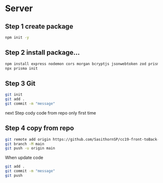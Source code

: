 # Server

## Step 1 create package
```bash
npm init -y
```

## Step 2 install package...
```bash
npm install express nodemon cors morgan bcryptjs jsonwebtoken zod prisma 
npx prisma init
```

## Step 3 Git
```bash
git init
git add . 
git commit -m "message"
```

next Step
cody code from repo
only first time

## Step 4 copy from repo
```bash
git remote add origin https://github.com/SasithornSP/cc19-front-toBack-api.git
git branch -M main
git push -u origin main
```

When update code
```bash
git add . 
git commit -m "message"
git push
```